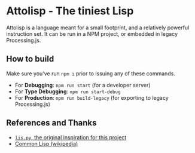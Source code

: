 # Attolisp - The tiniest Lisp

Attolisp is a language meant for a small footprint, and a relatively powerful instruction set. It can be run in a NPM project, or embedded in legacy Processing.js.

## How to build

Make sure you've run `npm i` prior to issuing any of these commands.

- For __Debugging__: `npm run start` (for a developer server)
- For __Type Debugging__: `npm run start-debug`
- For __Production__: `npm run build-legacy` (for exporting to legacy Processing.js)

## References and Thanks

- [`lis.py`, the original inspiration for this project](http://norvig.com/lispy.html)
- [Common Lisp (wikipedia)](https://en.wikipedia.org/wiki/Common_Lisp)
